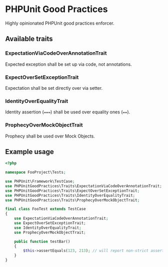 # PHPUnit Good Practices

Highly opinionated PHPUnit good practices enforcer.

## Available traits

### ExpectationViaCodeOverAnnotationTrait

Expected exception shall be set up via code, not annotations.

### ExpectOverSetExceptionTrait

Expectation shall be set directly over via setter.

### IdentityOverEqualityTrait

Identity assertion (`===`) shall be used over equality ones (`==`).

### ProphecyOverMockObjectTrait

Prophecy shall be used over Mock Objects.

## Example usage

```php
<?php

namespace FooProject\Tests;

use PHPUnit\Framework\TestCase;
use PHPUnitGoodPractices\Traits\ExpectationViaCodeOverAnnotationTrait;
use PHPUnitGoodPractices\Traits\ExpectOverSetExceptionTrait;
use PHPUnitGoodPractices\Traits\IdentityOverEqualityTrait;
use PHPUnitGoodPractices\Traits\ProphecyOverMockObjectTrait;

final class FooTest extends TestCase
{
    use ExpectationViaCodeOverAnnotationTrait;
    use ExpectOverSetExceptionTrait;
    use IdentityOverEqualityTrait;
    use ProphecyOverMockObjectTrait;

    public function testBar()
    {
        $this->assertEquals(123, 213); // will report non-strict assertion usage
    }
}
```
